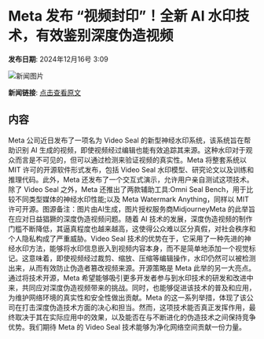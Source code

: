 # Meta 发布 “视频封印”！全新 AI 水印技术，有效鉴别深度伪造视频

**发布日期**: 2024年12月16号 3:09

![新闻图片](https://pic.chinaz.com/picmap/202304171730173993_3.jpg)

**新闻链接**: [点击查看原文](https://www.aibase.com/zh/news/13978)

## 内容

Meta 公司近日发布了一项名为 Video Seal 的新型神经水印系统，该系统旨在帮助识别 AI 生成的视频，即使视频经过编辑也能有效追踪其来源。这种水印对于观众而言是不可见的，但可以通过检测来验证视频的真实性。Meta 将整套系统以 MIT 许可的开源软件形式发布，包括 Video Seal 水印模型、研究论文以及训练和推理代码。此外，Meta 还发布了一个交互式演示，允许用户亲自测试这项技术。除了 Video Seal 之外，Meta 还推出了两款辅助工具:Omni Seal Bench，用于比较不同类型媒体的神经水印性能;以及 Meta Watermark Anything，同样以 MIT 许可开源。图源备注：图片由AI生成，图片授权服务商MidjourneyMeta 的此举旨在应对日益猖獗的深度伪造视频问题。随着 AI 技术的发展，深度伪造视频的制作门槛不断降低，其逼真程度也越来越高，这使得公众难以区分真假，对社会秩序和个人隐私构成了严重威胁。Video Seal 技术的优势在于，它采用了一种先进的神经水印方法，能够将水印信息嵌入到视频内容本身，而不是简单地添加一个视觉标记。这意味着，即使视频经过裁剪、缩放、压缩等编辑操作，水印仍然可以被检测出来，从而有效防止伪造者篡改视频来源。开源策略是 Meta 此举的另一大亮点。通过将技术开源，Meta 希望能够吸引更多开发者参与到水印技术的研发和改进中来，共同应对深度伪造视频带来的挑战。同时，也能够促进该技术的普及和应用，为维护网络环境的真实性和安全性做出贡献。Meta 的这一系列举措，体现了该公司在打击深度伪造技术方面的决心和担当。然而，这项技术能否真正发挥作用，最终取决于其在实际应用中的效果，以及能否在与不断进化的伪造技术之间保持竞争优势。我们期待 Meta 的 Video Seal 技术能够为净化网络空间贡献一份力量。

